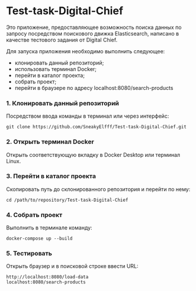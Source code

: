 # Test-task-Digital-Chief

Это приложение, предоставляющее возможность поиска данных по запросу посредством поискового движка Elasticsearch, написано в качестве тестового задания от Digital Chief.

Для запуска приложения необходимо выполнить следующее:

- клонировать данный репозиторий;
- использовать терминал Docker;
- перейти в каталог проекта;
- собрать проект;
- перейти в браузере по адресу localhost:8080/search-products

### 1. Клонировать данный репозиторий

Посредством ввода команды в терминал или через интерфейс:

    git clone https://github.com/SneakyElfff/Test-task-Digital-Chief.git

### 2. Открыть терминал Docker

Открыть соответствующую вкладку в Docker Desktop или терминал Linux.

### 3. Перейти в каталог проекта

Скопировать путь до склонированного репозитория и перейти по нему:

    cd /path/to/repository/Test-task-Digital-Chief

### 4. Cобрать проект

Выполнить в терминале команду:

    docker-compose up --build

### 5. Тестировать

Открыть браузер и в поисковой строке ввести URL:

    http://localhost:8080/load-data
    localhost:8080/search-products